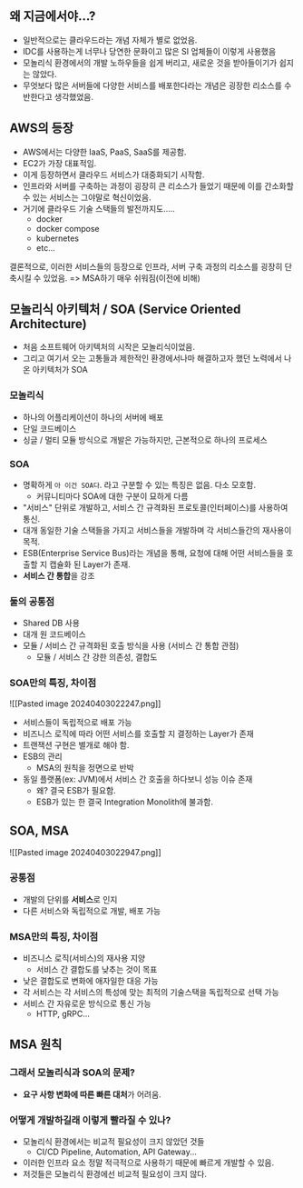 

## 왜 지금에서야...?
- 일반적으로는 클라우드라는 개념 자체가 별로 없었음.
- IDC를 사용하는게 너무나 당연한 문화이고 많은 SI 업체들이 이렇게 사용했음
- 모놀리식 환경에서의 개발 노하우들을 쉽게 버리고, 새로운 것을 받아들이기가 쉽지는 않았다.
- 무엇보다 많은 서버들에 다양한 서비스를 배포한다라는 개념은 굉장한 리소스를 수반한다고 생각했었음.

## AWS의 등장
- AWS에서는 다양한 IaaS, PaaS, SaaS를 제공함.
- EC2가 가장 대표적임.
- 이게 등장하면서 클라우드 서비스가 대중화되기 시작함.
- 인프라와 서버를 구축하는 과정이 굉장히 큰 리소스가 들었기 때문에 이를 간소화할 수 있는 서비스는 그야말로 혁신이었음.
- 거기에 클라우드 기술 스택들의 발전까지도.....
	- docker
	- docker compose
	- kubernetes
	- etc...

결론적으로, 이러한 서비스들의 등장으로 인프라, 서버 구축 과정의 리소스를 굉장히 단축시킬 수 있었음.
=> MSA하기 매우 쉬워짐(이전에 비해)

## 모놀리식 아키텍처 / SOA (Service Oriented Architecture)
- 처음 소프트웨어 아키텍처의 시작은 모놀리식이었음.
- 그리고 여기서 오는 고통들과 제한적인 환경에서나마 해결하고자 했던 노력에서 나온 아키텍처가 SOA

### 모놀리식
- 하나의 어플리케이션이 하나의 서버에 배포
- 단일 코드베이스
- 싱글 / 멀티 모듈 방식으로 개발은 가능하지만, 근본적으로 하나의 프로세스

### SOA
- 명확하게 `아 이건 SOA다`. 라고 구분할 수 있는 특징은 없음. 다소 모호함.
	- 커뮤니티마다 SOA에 대한 구분이 묘하게 다름
- "서비스" 단위로 개발하고, 서비스 간 규격화된 프로토콜(인터페이스)를 사용하여 통신.
- 대개 동일한 기술 스택들을 가지고 서비스들을 개발하며 각 서비스들간의 재사용이 목적.
- ESB(Enterprise Service Bus)라는 개념을 통해, 요청에 대해 어떤 서비스들을 호출할 지 캡슐화 된 Layer가 존재.
- **서비스 간 통합**을 강조

### 둘의 공통점
- Shared DB 사용
- 대개 원 코드베이스
- 모듈 / 서비스 간 규격화된 호출 방식을 사용 (서비스 간 통합 관점)
	- 모듈 / 서비스 간 강한 의존성, 결합도

### SOA만의 특징, 차이점
![[Pasted image 20240403022247.png]]
- 서비스들이 독립적으로 배포 가능
- 비즈니스 로직에 따라 어떤 서비스를 호출할 지 결정하는 Layer가 존재
- 트랜잭션 구현은 별개로 해야 함.
- ESB의 관리
	- MSA의 원칙을 정면으로 반박
- 동일 플랫폼(ex: JVM)에서 서비스 간 호출을 하다보니 성능 이슈 존재
	- 왜? 결국 ESB가 필요함.
	- ESB가 있는 한 결국 Integration Monolith에 불과함.

## SOA, MSA
![[Pasted image 20240403022947.png]]

### 공통점
- 개발의 단위를 **서비스**로 인지
- 다른 서비스와 독립적으로 개발, 배포 가능

### MSA만의 특징, 차이점
- 비즈니스 로직(서비스)의 재사용 지양
	- 서비스 간 결합도를 낮추는 것이 목표
- 낮은 결합도로 변화에 애자일한 대응 가능
- 각 서비스는 각 서비스의 특성에 맞는 최적의 기술스택을 독립적으로 선택 가능
- 서비스 간 자유로운 방식으로 통신 가능
	- HTTP, gRPC...

## MSA 원칙

### 그래서 모놀리식과 SOA의 문제?
- **요구 사항 변화에 따른 빠른 대처**가 어려움.

### 어떻게 개발하길래 이렇게 빨라질 수 있나?
- 모놀리식 환경에서는 비교적 필요성이 크지 않았던 것들
	- CI/CD Pipeline, Automation, API Gateway...
- 이러한 인프라 요소 정말 적극적으로 사용하기 때문에 빠르게 개발할 수 있음.
- 저것들은 모놀리식 환경에선 비교적 필요성이 크지 않다.

